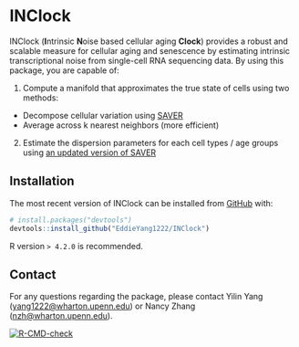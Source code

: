 # INClock
INClock (**I**ntrinsic **N**oise based cellular aging **Clock**) provides a robust and scalable measure for cellular aging and senescence by estimating intrinsic transcriptional noise from single-cell RNA sequencing data. By using this package, you are capable of:

1. Compute a manifold that approximates the true state of cells using two methods:
  + Decompose cellular variation using [SAVER](https://mohuangx.github.io/SAVER/)
  + Average across k nearest neighbors (more efficient)
2. Estimate the dispersion parameters for each cell types / age groups using [an updated version of SAVER](https://github.com/EddieYang1222/SAVER_D)

## Installation

The most recent version of INClock can be installed from [GitHub](https://github.com/EddieYang1222/INClock) with:

``` r
# install.packages("devtools")
devtools::install_github("EddieYang1222/INClock")
```

R version `> 4.2.0` is recommended.

## Contact

For any questions regarding the package, please contact Yilin Yang (yang1222@wharton.upenn.edu) or Nancy Zhang (nzh@wharton.upenn.edu).

<!-- badges: start -->
[![R-CMD-check](https://github.com/EddieYang1222/INClock/actions/workflows/R-CMD-check.yaml/badge.svg)](https://github.com/EddieYang1222/INClock/actions/workflows/R-CMD-check.yaml)
<!-- badges: end -->
